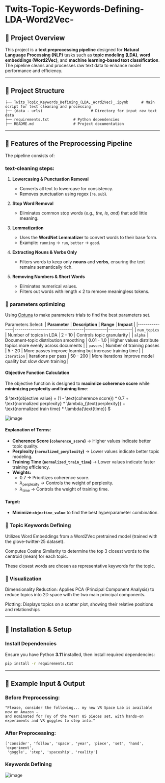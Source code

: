 # Twits-Topic-Keywords-Defining-LDA-Word2Vec-

## **📌 Project Overview**
This project is a **text preprocessing pipeline** designed for **Natural Language Processing (NLP)** tasks such as **topic modeling (LDA)**, **word embeddings (Word2Vec)**, and **machine learning-based text classification**. The pipeline cleans and processes raw text data to enhance model performance and efficiency.

---

## **📂 Project Structure**
```
├── Twits_Topic_Keywords_Defining_(LDA,_Word2Vec)_.ipynb      # Main script for text cleaning and processing
├── (data - urls)                      # Directory for input raw text data
├── requirements.txt           # Python dependencies
├── README.md                  # Project documentation
```

---

## **🔹 Features of the Preprocessing Pipeline**
The pipeline consists of:
### text-cleaning steps:
1. **Lowercasing & Punctuation Removal**
   - Converts all text to lowercase for consistency.
   - Removes punctuation using regex (`re.sub`).

2. **Stop Word Removal**
   - Eliminates common stop words (e.g., *the, is, and*) that add little meaning.

3. **Lemmatization**
   - Uses the **WordNet Lemmatizer** to convert words to their base form.
   - Example: `running` → `run`, `better` → `good`.

4. **Extracting Nouns & Verbs Only**
   - Filters words to keep only **nouns** and **verbs**, ensuring the text remains semantically rich.

5. **Removing Numbers & Short Words**
   - Eliminates numerical values.
   - Filters out words with length ≤ 2 to remove meaningless tokens.

### 📌 parameters optimizing
Using [Optuna](https://optuna.org/) to make parameters trials to find the best parameters set.

Parameters Select:
| **Parameter**   | **Description**                           | **Range**   | **Impact**  |
|---------------|-----------------------------------|-----------|------------|
| `num_topics`  | Number of topics in LDA         | 2 - 10    | Controls topic granularity |
| `alpha`       | Document-topic distribution smoothing | 0.01 - 1.0 | Higher values distribute topics more evenly across documents |
| `passes`      | Number of training passes       | 5 - 20    | More passes improve learning but increase training time |
| `iteration`   | Iterations per pass             | 50 - 200  | More iterations improve model quality but slow down training |


#### **Objective Function Calculation**
The objective function is designed to **maximize coherence score** while **minimizing perplexity and training time**:

$
\text{objective value} = (1 - \text{coherence score}) * 0.7 + \text{normalized perplexity} * \lambda_{\text{perplexity}} + \text{normalized train time} * \lambda{\text{time}}
$

![image](https://github.com/user-attachments/assets/736431bd-46fc-4b01-8ca3-e57da9d09d1f)



#### **Explanation of Terms:**
- **Coherence Score (`coherence_score`)** → Higher values indicate better topic quality.
- **Perplexity (`normalized_perplexity`)** → Lower values indicate better topic modeling.
- **Training Time (`normalized_train_time`)** → Lower values indicate faster training efficiency.
- **Weights:**
  - $0.7$ → Prioritizes coherence score.
  - $λ_{\text{perplexity}}$ → Controls the weight of perplexity.
  - $λ_{\text{time}}$ → Controls the weight of training time.

#### **Target:**
- **Minimize `objective_value`** to find the best hyperparameter combination.

### 📌 Topic Keywords Defining

Utilizes Word Embeddings from a Word2Vec pretrained model (trained with the glove-twitter-25 dataset).

Computes Cosine Similarity to determine the top 3 closest words to the centroid (mean) for each topic.

These closest words are chosen as representative keywords for the topic.

### 📌 Visualization

Dimensionality Reduction: Applies PCA (Principal Component Analysis) to reduce topics into 2D space with the two main principal components.

Plotting: Displays topics on a scatter plot, showing their relative positions and relationships

---

## **🚀 Installation & Setup**
### **Install Dependencies**
Ensure you have Python **3.11** installed, then install required dependencies:
```bash
pip install -r requirements.txt
```

---

## **📌 Example Input & Output**
### **Before Preprocessing:**
```
"Please, consider the following... my new VR Space Lab is available now on Amazon —
and nominated for Toy of the Year! 85 pieces set, with hands-on experiments and VR goggles to step into."
```

### **After Preprocessing:**
```
['consider', 'follow', 'space', 'year', 'piece', 'set', 'hand', 'experiment',
 'goggle', 'step', 'spaceship', 'reality']
```
### **Keywords Defining**
![image](https://github.com/user-attachments/assets/488b621b-cf5d-4161-ad50-df651c88f2c3)




